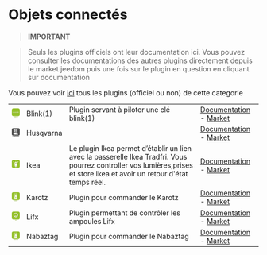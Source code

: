 
# Objets connectés


>**IMPORTANT**

>Seuls les plugins officiels ont leur documentation ici. Vous pouvez consulter les documentations des autres plugins directement depuis le market jeedom puis une fois sur le plugin en question en cliquant sur documentation


Vous pouvez voir [ici](https://market.jeedom.com/index.php?v=d&p=market&type=plugin&categorie=devicecommunication) tous les plugins (officiel ou non) de cette categorie

| | | | |
|--- | --- | --- | ---|
|<img src="blink1/blink1_icon.png" class="pluginLogo" width="100" />|Blink(1)|Plugin servant à piloter une clé blink(1)|[Documentation](blink1/index.md) - [Market](https://market.jeedom.com/index.php?v=d&p=market_display&id=1244)|
|<img src="husqvarna/husqvarna_icon.png" class="pluginLogo" width="100" />|Husqvarna||[Documentation](husqvarna/index.md) - [Market](https://market.jeedom.com/index.php?v=d&p=market_display&id=3101)|
|<img src="ikealight/ikealight_icon.png" class="pluginLogo" width="100" />|Ikea|Le plugin Ikea permet d’établir un lien avec la passerelle Ikea Tradfri. Vous pourrez controller vos lumières,prises et store Ikea et avoir un retour d'état temps réel.|[Documentation](ikealight/index.md) - [Market](https://market.jeedom.com/index.php?v=d&p=market_display&id=3039)|
|<img src="karotz/karotz_icon.png" class="pluginLogo" width="100" />|Karotz|Plugin pour commander le Karotz|[Documentation](karotz/index.md) - [Market](https://market.jeedom.com/index.php?v=d&p=market_display&id=148)|
|<img src="lifx/lifx_icon.png" class="pluginLogo" width="100" />|Lifx|Plugin permettant de contrôler les ampoules Lifx|[Documentation](lifx/index.md) - [Market](https://market.jeedom.com/index.php?v=d&p=market_display&id=2070)|
|<img src="nabaztag/nabaztag_icon.png" class="pluginLogo" width="100" />|Nabaztag|Plugin pour commander le Nabaztag|[Documentation](nabaztag/index.md) - [Market](https://market.jeedom.com/index.php?v=d&p=market_display&id=151)|
